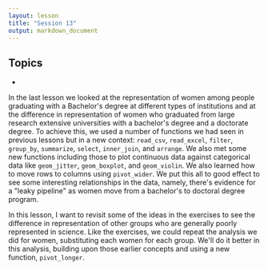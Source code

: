 ```yaml
---
layout: lesson
title: "Session 13"
output: markdown_document
---
```


## Topics
*




In the last lesson we looked at the representation of women among people graduating with a Bachelor's degree at different types of institutions and at the difference in representation of women who graduated from large research extensive universities with a bachelor's degree and a doctorate degree. To achieve this, we used a number of functions we had seen in previous lessons but in a new context: `read_csv`, `read_excel`, `filter`, `group_by`, `summarize`, `select`, `inner_join`, and `arrange`. We also met some new functions including those to plot continuous data against categorical data like `geom_jitter`, `geom_boxplot`, and `geom_violin`. We also learned how to move rows to columns using `pivot_wider`. We put this all to good effect to see some interesting relationships in the data, namely, there's evidence for a "leaky pipeline" as women move from a bachelor's to doctoral degree program.

In this lesson, I want to revisit some of the ideas in the exercises to see the difference in representation of other groups who are generally poorly represented in science. Like the exercises, we could repeat the analysis we did for women, substituting each women for each group. We'll do it better in this analysis, building upon those earlier concepts and using a new function, `pivot_longer`.
